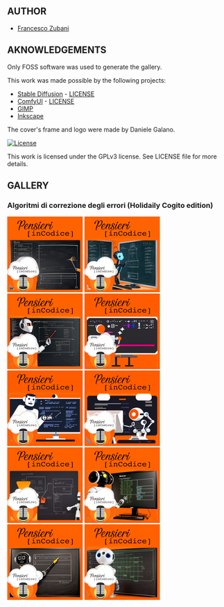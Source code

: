 ## AUTHOR

- [Francesco Zubani](https://www.linkedin.com/in/francesco-zubani-5957081a6/)

## AKNOWLEDGEMENTS

Only FOSS software was used to generate the gallery.

This work was made possible by the following projects:

- [Stable Diffusion](https://github.com/CompVis/stable-diffusion) - [LICENSE](https://github.com/CompVis/stable-diffusion/blob/main/LICENSE)
- [ComfyUI](https://github.com/comfyanonymous/ComfyUI) - [LICENSE](https://github.com/comfyanonymous/ComfyUI/blob/master/LICENSE)
- [GIMP](https://www.gimp.org/)
- [Inkscape](https://inkscape.org/)

The cover's frame and logo were made by Daniele Galano.

[![License](https://img.shields.io/badge/License-GPL%20v3-blue.svg)](http://www.gnu.org/licenses/gpl-3.0)

This work is licensed under the GPLv3 license.
See LICENSE file for more details.

## GALLERY

### Algoritmi di correzione degli errori (Holidaily Cogito edition)

<div class="gallery">
  <a href="PIC24_01.png"><img class="thumbnail" src="./thumbs/PIC24_01.png" alt="PIC24_01"></a>
  <a href="PIC24_02.png"><img class="thumbnail" src="./thumbs/PIC24_02.png" alt="PIC24_02"></a>
  <a href="PIC24_03.png"><img class="thumbnail" src="./thumbs/PIC24_03.png" alt="PIC24_03"></a>
  <a href="PIC24_04.png"><img class="thumbnail" src="./thumbs/PIC24_04.png" alt="PIC24_04"></a>
  <a href="PIC24_05.png"><img class="thumbnail" src="./thumbs/PIC24_05.png" alt="PIC24_05"></a>
  <a href="PIC24_06.png"><img class="thumbnail" src="./thumbs/PIC24_06.png" alt="PIC24_06"></a>
  <a href="PIC24_07.png"><img class="thumbnail" src="./thumbs/PIC24_07.png" alt="PIC24_07"></a>
  <a href="PIC24_08.png"><img class="thumbnail" src="./thumbs/PIC24_08.png" alt="PIC24_08"></a>
  <a href="PIC24_09.png"><img class="thumbnail" src="./thumbs/PIC24_09.png" alt="PIC24_09"></a>
  <a href="PIC24_10.png"><img class="thumbnail" src="./thumbs/PIC24_10.png" alt="PIC24_10"></a>
</div>
</body>
</html>
